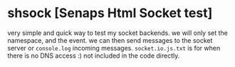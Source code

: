 # shsock [Senaps Html Socket test]

very simple and quick way to test my socket backends. we will only set the 
namespace, and the event. we can then send messages to the socket server or
`console.log` incoming messages.
`socket.io.js.txt` is for when there is no DNS access :) not included in the 
code directly.

